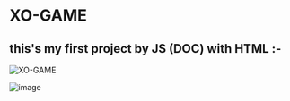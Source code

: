 # XO-GAME
## this's my first project by JS (DOC) with HTML :-


![XO-GAME](https://github.com/fares-agour/XO-GAME/assets/116801554/eb604862-b7ec-4680-b9fb-24962943f8f7)

![image](https://github.com/fares-agour/XO-GAME/assets/116801554/a818d3ac-e91f-461f-99ee-7053d04271fd)

